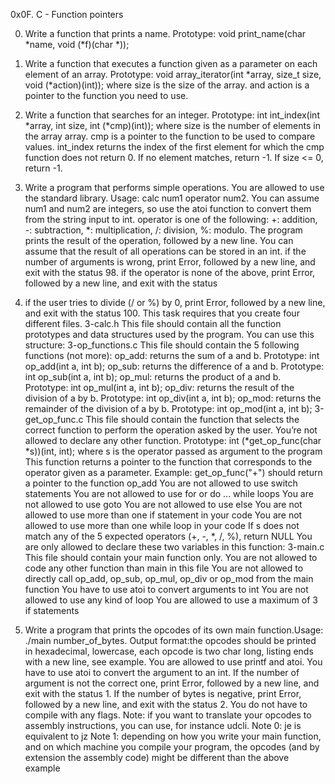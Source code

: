 0x0F. C - Function pointers

0. Write a function that prints a name. Prototype: void print_name(char *name,
void (*f)(char *));

1. Write a function that executes a function given as a parameter on each
element of an array. Prototype: void array_iterator(int *array, size_t size,
void (*action)(int)); where size is the size of the array. and action is a
pointer to the function you need to use.

2. Write a function that searches for an integer. Prototype: int int_index(int
*array, int size, int (*cmp)(int)); where size is the number of elements in the
array array. cmp is a pointer to the function to be used to compare values.
int_index returns the index of the first element for which the cmp function does
not return 0. If no element matches, return -1. If size <= 0, return -1.

3. Write a program that performs simple operations. You are allowed to use the
standard library. Usage: calc num1 operator num2. You can assume num1 and num2
are integers, so use the atoi function to convert them from the string input to
int. operator is one of the following: +: addition, -: subtraction, *:
multiplication, /: division, %: modulo. The program prints the result of the
operation, followed by a new line. You can assume that the result of all
operations can be stored in an int. if the number of arguments is wrong, print
Error, followed by a new line, and exit with the status 98. if the operator is
none of the above, print Error, followed by a new line, and exit with the status
99. if the user tries to divide (/ or %) by 0, print Error, followed by a new
line, and exit with the status 100. This task requires that you create four
different files.
3-calc.h
This file should contain all the function prototypes
and data structures used by the program. You can use this structure:
3-op_functions.c
This file should contain the 5 following functions (not more):
op_add: returns the sum of a and b. Prototype: int op_add(int a, int b);
op_sub: returns the difference of a and b. Prototype: int op_sub(int a, int b);
op_mul: returns the product of a and b. Prototype: int op_mul(int a, int b);
op_div: returns the result of the division of a by b. Prototype: int op_div(int
a, int b);
op_mod: returns the remainder of the division of a by b. Prototype: int
op_mod(int a, int b);
3-get_op_func.c
This file should contain the function that selects the correct function to
perform the operation asked by the user. You’re not allowed to declare any other
function.
Prototype: int (*get_op_func(char *s))(int, int);
where s is the operator passed as argument to the program
This function returns a pointer to the function that corresponds to the operator
given as a parameter. Example: get_op_func("+") should return a pointer to the
function op_add
You are not allowed to use switch statements
You are not allowed to use for or do ... while loops
You are not allowed to use goto
You are not allowed to use else
You are not allowed to use more than one if statement in your code
You are not allowed to use more than one while loop in your code
If s does not match any of the 5 expected operators (+, -, *, /, %), return NULL
You are only allowed to declare these two variables in this function:
3-main.c
This file should contain your main function only.
You are not allowed to code any other function than main in this file
You are not allowed to directly call op_add, op_sub, op_mul, op_div or op_mod
from the main function
You have to use atoi to convert arguments to int
You are not allowed to use any kind of loop
You are allowed to use a maximum of 3 if statements

4. Write a program that prints the opcodes of its own main function.Usage:
./main number_of_bytes. Output format:the opcodes should be printed in
hexadecimal, lowercase, each opcode is two char long, listing ends with a new
line, see example. You are allowed to use printf and atoi. You have to use atoi
to convert the argument to an int. If the number of argument is not the correct
one, print Error, followed by a new line, and exit with the status 1. If the
number of bytes is negative, print Error, followed by a new line, and exit with
the status 2. You do not have to compile with any flags. Note: if you want to
translate your opcodes to assembly instructions, you can use, for instance
udcli.
Note 0: je is equivalent to jz
Note 1: depending on how you write your main function, and on which machine you
compile your program, the opcodes (and by extension the assembly code) might be
different than the above example
